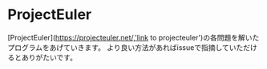 # ProjectEuler
[ProjectEuler](https://projecteuler.net/,'link to projecteuler')の各問題を解いたプログラムをあげていきます。
より良い方法があればissueで指摘していただけるとありがたいです。

